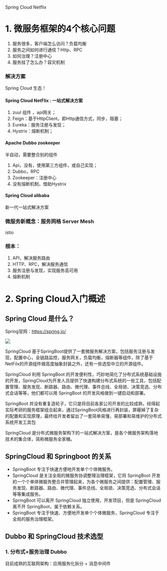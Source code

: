 Spring Cloud Netflix

# 1. 微服务框架的4个核心问题

1. 服务很多，客户端怎么访问？负载均衡
2. 服务之间如何进行通信？Http、RPC
3. 如何治理？注册中心
4. 服务挂了怎么办？容灾机制

### 解决方案

Spring Cloud 生态！

#### Spring Cloud NetFlix : 一站式解决方案

1. zuul 组件 ，api网关；
2. Feign：基于HttpClient，即Http通信方式，同步，阻塞；
3. Eureka：服务注册与发现；
4. Hystrix：熔断机制；

#### Apache Dubbo zookeeper

半自动，需要整合别的组件

1. Api，没有，使用第三方组件，或自己实现；
2. Dubbo，RPC
3. Zookeeper：注册中心
4. 没有熔断机制，借助Hystrix

#### Spring Cloud alibaba

新一代一站式解决方案



### 微服务新概念：服务网格 Server Mesh

istio

### 根本：

1. API，解决服务路由
2. HTTP、RPC，解决服务通信
3. 服务注册与发现，实现服务高可用
4. 熔断机制

# 2. Spring Cloud入门概述

## Spring Cloud 是什么？

Spring官网：https://spring.io/

![](https://gitee.com/Ep_tassel/typora-image/raw/master/typora/202003/29/160303-245633.png)

SpringCloud 基于SpringBoot提供了一套微服务解决方案，包括服务注册与发现，配置中心，全链路监控，服务网关，负载均衡，熔断器等组件，除了基于NetFilx的开源组件做高度抽象封装之外，还有一些选型中立的开源组件。

SpringCloud 利用 SpringBoot 的开发便利性，巧妙地简化了分布式系统基础设施的开发，SpringCloud为开发人员提供了快速构建分布式系统的一些工具，包括配置管理、服务发现、断路器、路由、微代理、事件总线、全局锁、决策竞选、分布式会话等等，他们都可以用 SpringBoot 的开发风格做到一键启动和部署。

SpringBoot 并没有重复造轮子，它只是将目前各家公司开发的比较成熟，经得起实际考研的服务框架组合起来，通过SpringBoot风格进行再封装，屏蔽掉了复杂的配置和实现原理，最终给开发者留出了一套简单易懂，易部署和易维护的分布式系统开发工具包

SpringCloud 是分布式微服务架构下的一站式解决方案，是各个微服务架构落地技术的集合体，简称微服务全家桶。

## SpringCloud 和 Springboot 的关系

- SpringBoot 专注于快速方便地开发单个个体微服务。
- SpringCloud 是关注全局的微服务协调整理治理框架，它将 SpringBoot 开发的一个个单体微服务整合并管理起来，为各个微服务之间提供：配置管理、服务发现、断路器、路由、微代理、事件总线、全局锁、决策竞选、分布式会话等等集成服务。
- SpringBoot 可以离开 SpringCloud 独立使用，开发项目，但是 SpringCloud 离不开 SpringBoot，属于依赖关系。
- SpringBoot 专注于快速、方便地开发单个个体微服务，SpringCloud 专注于全局的服务治理框架。

## Dubbo 和 SpringCloud 技术选型

### 1. 分布式+服务治理 Dubbo

目前成熟的互联网架构：应用服务化拆分 + 消息中间件